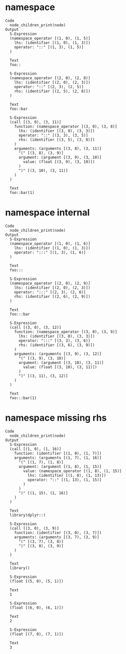 # namespace

    Code
      node_children_print(node)
    Output
      S-Expression
      (namespace_operator [(1, 0), (1, 5)]
        lhs: (identifier [(1, 0), (1, 3)])
        operator: "::" [(1, 3), (1, 5)]
      )
      
      Text
      foo::
      
      S-Expression
      (namespace_operator [(2, 0), (2, 8)]
        lhs: (identifier [(2, 0), (2, 3)])
        operator: "::" [(2, 3), (2, 5)]
        rhs: (identifier [(2, 5), (2, 8)])
      )
      
      Text
      foo::bar
      
      S-Expression
      (call [(3, 0), (3, 11)]
        function: (namespace_operator [(3, 0), (3, 8)]
          lhs: (identifier [(3, 0), (3, 3)])
          operator: "::" [(3, 3), (3, 5)]
          rhs: (identifier [(3, 5), (3, 8)])
        )
        arguments: (arguments [(3, 8), (3, 11)]
          "(" [(3, 8), (3, 9)]
          argument: (argument [(3, 9), (3, 10)]
            value: (float [(3, 9), (3, 10)])
          )
          ")" [(3, 10), (3, 11)]
        )
      )
      
      Text
      foo::bar(1)
      

# namespace internal

    Code
      node_children_print(node)
    Output
      S-Expression
      (namespace_operator [(1, 0), (1, 6)]
        lhs: (identifier [(1, 0), (1, 3)])
        operator: ":::" [(1, 3), (1, 6)]
      )
      
      Text
      foo:::
      
      S-Expression
      (namespace_operator [(2, 0), (2, 9)]
        lhs: (identifier [(2, 0), (2, 3)])
        operator: ":::" [(2, 3), (2, 6)]
        rhs: (identifier [(2, 6), (2, 9)])
      )
      
      Text
      foo:::bar
      
      S-Expression
      (call [(3, 0), (3, 12)]
        function: (namespace_operator [(3, 0), (3, 9)]
          lhs: (identifier [(3, 0), (3, 3)])
          operator: ":::" [(3, 3), (3, 6)]
          rhs: (identifier [(3, 6), (3, 9)])
        )
        arguments: (arguments [(3, 9), (3, 12)]
          "(" [(3, 9), (3, 10)]
          argument: (argument [(3, 10), (3, 11)]
            value: (float [(3, 10), (3, 11)])
          )
          ")" [(3, 11), (3, 12)]
        )
      )
      
      Text
      foo:::bar(1)
      

# namespace missing rhs

    Code
      node_children_print(node)
    Output
      S-Expression
      (call [(1, 0), (1, 16)]
        function: (identifier [(1, 0), (1, 7)])
        arguments: (arguments [(1, 7), (1, 16)]
          "(" [(1, 7), (1, 8)]
          argument: (argument [(1, 8), (1, 15)]
            value: (namespace_operator [(1, 8), (1, 15)]
              lhs: (identifier [(1, 8), (1, 13)])
              operator: "::" [(1, 13), (1, 15)]
            )
          )
          ")" [(1, 15), (1, 16)]
        )
      )
      
      Text
      library(dplyr::)
      
      S-Expression
      (call [(3, 0), (3, 9)]
        function: (identifier [(3, 0), (3, 7)])
        arguments: (arguments [(3, 7), (3, 9)]
          "(" [(3, 7), (3, 8)]
          ")" [(3, 8), (3, 9)]
        )
      )
      
      Text
      library()
      
      S-Expression
      (float [(5, 0), (5, 1)])
      
      Text
      1
      
      S-Expression
      (float [(6, 0), (6, 1)])
      
      Text
      2
      
      S-Expression
      (float [(7, 0), (7, 1)])
      
      Text
      3
      

